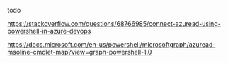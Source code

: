 todo

https://stackoverflow.com/questions/68766985/connect-azuread-using-powershell-in-azure-devops

https://docs.microsoft.com/en-us/powershell/microsoftgraph/azuread-msoline-cmdlet-map?view=graph-powershell-1.0